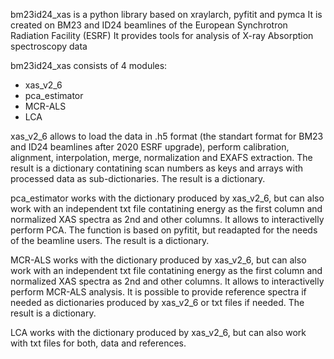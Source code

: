 bm23id24_xas is a python library based on xraylarch, pyfitit and pymca
It is created on BM23 and ID24 beamlines of the European Synchrotron Radiation Facility (ESRF)
It provides tools for analysis of X-ray Absorption spectroscopy data 

bm23id24_xas consists of 4 modules:
 - xas_v2_6
 - pca_estimator
 - MCR-ALS 
 - LCA
 
 xas_v2_6 allows to load the data in .h5 format (the standart format for BM23 and ID24 beamlines after 2020 ESRF upgrade), perform calibration, alignment, interpolation, merge, normalization and EXAFS extraction. The result is a dictionary contatining scan numbers as keys and arrays with processed data as sub-dictionaries. The result is a dictionary.
 
 pca_estimator works with the dictionary produced by xas_v2_6, but can also work with an independent txt file contatining energy as the first column and normalized XAS spectra as 2nd and other columns. It allows to interactivelly perform PCA. The function is based on pyfitit, but readapted for the needs of the beamline users. The result is a dictionary.
 
 MCR-ALS works with the dictionary produced by xas_v2_6, but can also work with an independent txt file contatining energy as the first column and normalized XAS spectra as 2nd and other columns. It allows to interactivelly perform MCR-ALS analysis. It is possible to provide reference spectra if needed as dictionaries produced by xas_v2_6 or txt files if needed. The result is a dictionary.
 
 LCA works with the dictionary produced by xas_v2_6, but can also work with txt files for both, data and references.
 